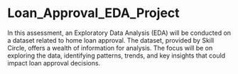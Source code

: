 # Loan_Approval_EDA_Project
In this assessment, an Exploratory Data Analysis (EDA) will be conducted on a dataset related to home loan approval. The dataset, provided by Skill Circle, offers a wealth of information for analysis. The focus will be on exploring the data, identifying patterns, trends, and key insights that could impact loan approval decisions.

